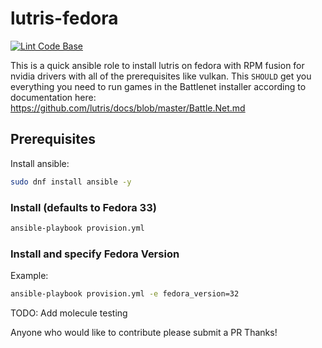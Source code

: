# lutris-fedora

[![Lint Code Base](https://github.com/chadhellyea/lutris-fedora/workflows/Lint%20Code%20Base/badge.svg)](https://github.com/chadhellyea/lutris-fedora/actions)

This is a quick ansible role to install lutris on fedora with RPM fusion for nvidia drivers with all of the prerequisites like vulkan. This `SHOULD` get you everything you need to run games in the Battlenet installer according to documentation here: <https://github.com/lutris/docs/blob/master/Battle.Net.md>

## Prerequisites

Install ansible:

```bash
sudo dnf install ansible -y
```

### Install (defaults to Fedora 33)

```bash
ansible-playbook provision.yml
```

### Install and specify Fedora Version

Example:

```bash
ansible-playbook provision.yml -e fedora_version=32
```

TODO:
Add molecule testing

Anyone who would like to contribute please submit a PR Thanks!
